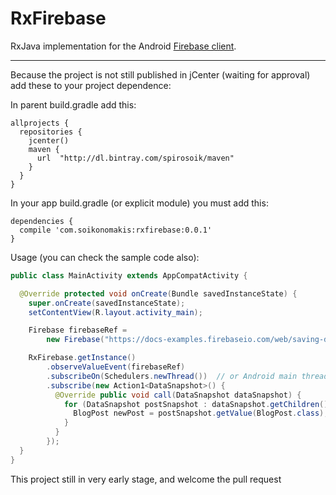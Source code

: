 # RxFirebase

RxJava implementation for the Android [Firebase client](https://www.firebase.com/docs/android/).

----

Because the project is not still published in jCenter (waiting for approval) add these to your project dependence:

In parent build.gradle add this:
```
allprojects {
  repositories {
    jcenter()
    maven {
      url  "http://dl.bintray.com/spirosoik/maven"
    }
  }
}
```

In your app build.gradle (or explicit module) you must add this:
```
dependencies {
  compile 'com.soikonomakis:rxfirebase:0.0.1'
}
```

Usage (you can check the sample code also):

```java
public class MainActivity extends AppCompatActivity {

  @Override protected void onCreate(Bundle savedInstanceState) {
    super.onCreate(savedInstanceState);
    setContentView(R.layout.activity_main);

    Firebase firebaseRef =
        new Firebase("https://docs-examples.firebaseio.com/web/saving-data/fireblog/posts");

    RxFirebase.getInstance()
        .observeValueEvent(firebaseRef)
        .subscribeOn(Schedulers.newThread())  // or Android main thread
        .subscribe(new Action1<DataSnapshot>() {
          @Override public void call(DataSnapshot dataSnapshot) {
            for (DataSnapshot postSnapshot : dataSnapshot.getChildren()) {
              BlogPost newPost = postSnapshot.getValue(BlogPost.class);
            }
          }
        });
  }
}
```

This project still in very early stage, and welcome the pull request
